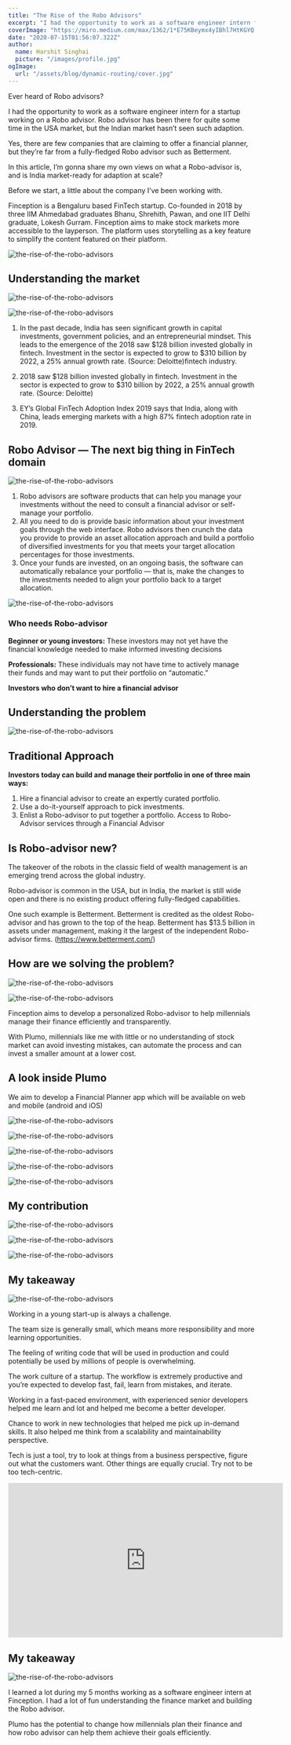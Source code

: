 ```yaml
---
title: "The Rise of the Robo Advisors"
excerpt: "I had the opportunity to work as a software engineer intern for a startup working on Robo advisor. Robo advisor has been there for quite some time in the USA market, but the Indian market hasn’t seen such adaption."
coverImage: "https://miro.medium.com/max/1362/1*E75KBeymx4yIBhl7HtKGYQ.jpeg"
date: "2020-07-15T01:56:07.322Z"
author:
  name: Harshit Singhai
  picture: "/images/profile.jpg"
ogImage:
  url: "/assets/blog/dynamic-routing/cover.jpg"
---
```


Ever heard of Robo advisors?

I had the opportunity to work as a software engineer intern for a startup working on a Robo advisor. Robo advisor has been there for quite some time in the USA market, but the Indian market hasn’t seen such adaption.

Yes, there are few companies that are claiming to offer a financial planner, but they’re far from a fully-fledged Robo advisor such as Betterment.

In this article, I’m gonna share my own views on what a Robo-advisor is, and is India market-ready for adaption at scale?

Before we start, a little about the company I’ve been working with.

Finception is a Bengaluru based FinTech startup. Co-founded in 2018 by three IIM Ahmedabad graduates Bhanu, Shrehith, Pawan, and one IIT Delhi graduate, Lokesh Gurram. Finception aims to make stock markets more accessible to the layperson. The platform uses storytelling as a key feature to simplify the content featured on their platform.

![the-rise-of-the-robo-advisors](https://miro.medium.com/max/908/1*V8Fj6aGSQ04xwtnZVqL6pQ.png)

## Understanding the market

![the-rise-of-the-robo-advisors](https://miro.medium.com/max/908/1*SrN6j-q3cHGMOJIIOnE_5w.png)

![the-rise-of-the-robo-advisors](https://miro.medium.com/max/908/1*d74GtJt_pKcm3Snl3Ksnwg.png)

1. In the past decade, India has seen significant growth in capital investments, government policies, and an entrepreneurial mindset. This leads to the emergence of the 2018 saw $128 billion invested globally in fintech. Investment in the sector is expected to grow to $310 billion by 2022, a 25% annual growth rate. (Source: Deloitte)fintech industry.

2. 2018 saw $128 billion invested globally in fintech. Investment in the sector is expected to grow to $310 billion by 2022, a 25% annual growth rate. (Source: Deloitte)

3. EY’s Global FinTech Adoption Index 2019 says that India, along with China, leads emerging markets with a high 87% fintech adoption rate in 2019.

## Robo Advisor — The next big thing in FinTech domain

![the-rise-of-the-robo-advisors](https://miro.medium.com/max/908/1*ChoX4hLQHK_JyV-MxjVrug.png)

1. Robo advisors are software products that can help you manage your investments without the need to consult a financial advisor or self-manage your portfolio.
2. All you need to do is provide basic information about your investment goals through the web interface. Robo advisors then crunch the data you provide to provide an asset allocation approach and build a portfolio of diversified investments for you that meets your target allocation percentages for those investments.
3. Once your funds are invested, on an ongoing basis, the software can automatically rebalance your portfolio — that is, make the changes to the investments needed to align your portfolio back to a target allocation.

![the-rise-of-the-robo-advisors](https://miro.medium.com/max/908/1*TC4AkqvWbkqhiVgQsuQrew.png)

### Who needs Robo-advisor

**Beginner or young investors:** These investors may not yet have the financial knowledge needed to make informed investing decisions

**Professionals:** These individuals may not have time to actively manage their funds and may want to put their portfolio on “automatic.”

**Investors who don’t want to hire a financial advisor**

## Understanding the problem

![the-rise-of-the-robo-advisors](https://miro.medium.com/max/908/1*txNNmGnnNY4ijCRjerr1yA.png)

## Traditional Approach

**Investors today can build and manage their portfolio in one of three main ways:**

1. Hire a financial advisor to create an expertly curated portfolio.
2. Use a do-it-yourself approach to pick investments.
3. Enlist a Robo-advisor to put together a portfolio. Access to Robo-Advisor services through a Financial Advisor

## Is Robo-advisor new?

The takeover of the robots in the classic field of wealth management is an emerging trend across the global industry.

Robo-advisor is common in the USA, but in India, the market is still wide open and there is no existing product offering fully-fledged capabilities.

One such example is Betterment. Betterment is credited as the oldest Robo-advisor and has grown to the top of the heap. Betterment has $13.5 billion in assets under management, making it the largest of the independent Robo-advisor firms. (https://www.betterment.com/)

## How are we solving the problem?

![the-rise-of-the-robo-advisors](https://miro.medium.com/max/908/1*1_oqDTK5K9lUqZRzhcu0ig.png)

![the-rise-of-the-robo-advisors](https://miro.medium.com/max/908/1*ktCDYU_ShJvWIkDgGownKQ.png)

Finception aims to develop a personalized Robo-advisor to help millennials manage their finance efficiently and transparently.

With Plumo, millennials like me with little or no understanding of stock market can avoid investing mistakes, can automate the process and can invest a smaller amount at a lower cost.

## A look inside Plumo

We aim to develop a Financial Planner app which will be available on web and mobile (android and iOS)

![the-rise-of-the-robo-advisors](https://miro.medium.com/max/908/1*1HTfPOvUIbwGaqf1QTLbJw.png)

![the-rise-of-the-robo-advisors](https://miro.medium.com/max/908/1*2n3wOZcmyH1UmrOnK8mvYg.png)

![the-rise-of-the-robo-advisors](https://miro.medium.com/max/908/1*yFx1E6W7Tf0EPF9im2HbWg.png)

![the-rise-of-the-robo-advisors](https://miro.medium.com/max/908/1*42LuBLQxDjbd5f8TR54GcA.png)

![the-rise-of-the-robo-advisors](https://miro.medium.com/max/908/1*vAdR0IOR0dEUoiS5TpCn1A.png)

## My contribution

![the-rise-of-the-robo-advisors](https://miro.medium.com/max/908/1*fIyawnwDZ6GncBZcsZaMmA.png)

![the-rise-of-the-robo-advisors](https://miro.medium.com/max/908/1*QQ9YYMAQSH6_bWQbvdJuNQ.png)

![the-rise-of-the-robo-advisors](https://miro.medium.com/max/908/1*SFrCxVY4HrhntoE1ZmycwQ.png)

## My takeaway

![the-rise-of-the-robo-advisors](https://miro.medium.com/max/908/1*TXeQIlaYShNmCTIl4I6k8A.png)

Working in a young start-up is always a challenge.

The team size is generally small, which means more responsibility and more learning opportunities.

The feeling of writing code that will be used in production and could potentially be used by millions of people is overwhelming.

The work culture of a startup. The workflow is extremely productive and you’re expected to develop fast, fail, learn from mistakes, and iterate.

Working in a fast-paced environment, with experienced senior developers helped me learn and lot and helped me become a better developer.

Chance to work in new technologies that helped me pick up in-demand skills. It also helped me think from a scalability and maintainability perspective.

Tech is just a tool, try to look at things from a business perspective, figure out what the customers want. Other things are equally crucial. Try not to be too tech-centric.

<iframe width="560" height="315" src="https://www.youtube.com/embed/L90ywD3vc1s" title="YouTube video player" frameborder="0" allow="accelerometer; autoplay; clipboard-write; encrypted-media; gyroscope; picture-in-picture" allowfullscreen></iframe>

## My takeaway

![the-rise-of-the-robo-advisors](https://miro.medium.com/max/908/1*CvSp2V0bW_VhkeZoQAlEKw.png)

I learned a lot during my 5 months working as a software engineer intern at Finception. I had a lot of fun understanding the finance market and building the Robo advisor.

Plumo has the potential to change how millennials plan their finance and how robo advisor can help them achieve their goals efficiently.
